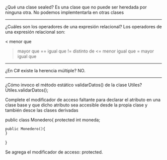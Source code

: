 ¿Qué una clase sealed?
Es una clase que no puede ser heredada por ninguna otra. No podemos implemtentarla en otras clases 

--------------------------------------------------------------------------------------------------

¿Cuáles son los operadores de una expresión relacional?
Los operadores de una expresión relacional son:

<  menor que
>  mayor que
==  igual que
!=  distinto de
<=  menor igual que
>=  mayor igual que

-------------------------------------------------------------------------------------------------

¿En C# existe la herencia múltiple?
NO.


--------------------------------------------------------------------------------------------------

¿Cómo invoco el método estático validarDatos() de la clase Utiles?
Utiles.validarDatos();

Complete el modificador de acceso faltante para declarar el atributo en una clase base
y que dicho atributo sea accesible desde la propia clase y también desce las clases derivadas

public class Monedero{
	protected int moneda;

	public Monedero(){
	}
} 

Se agrega el modificador de acceso: protected.


